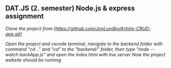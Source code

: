 ## DAT.JS (2. semester) Node.js & express assignment

_Clone the project from [https://github.com/JonLundby/Artists-CRUD-app.git]_

_Open the project and vscode terminal, navigate to the backend folder with command "cd .." and "cd" to the "backend/" folder, then type "node --watch backApp.js" and open the index.html with live server_
_Now the project website should be running_
